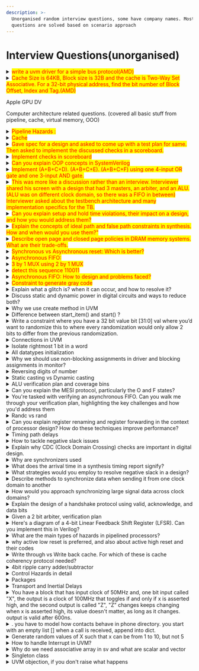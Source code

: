 ```yaml
---
description: >-
  Unorganised random interview questions, some have company names. Most of the
  questions are solved based on scenario approach
---
```


# Interview Questions(unorganised)

<details>

<summary><mark style="color:red;">write a uvm driver for a simple bus protocol(AMD)</mark></summary>

```verilog
interface intf(input bit clk, input bit rst);
    logic [6:0] Addr
    logic [31:0] WrData;

clocking MonCB @(posedge clk);
        input Addr;
        input WrData;
    endclocking
endinterface

Assume you already have virtual interface drv_if connected to 
the physical interface above;                                     

Please implement the run_phase of your driver. 

answer:
//You need to drive the Addr,, WrData generated sequence items from sequencer 
to virtual interface connecting DUT. For that we implemented the below driver 
logic, seq_item_port.get_next_item(), seq_item_port.try_next_item(), 
seq_item_port.item_done(), 

class my_driver extends uvm_driver #(my_transaction);
  `uvm_component_utils(my_driver)
  
  virtual intf drv_if;
  
  function new(string name, uvm_component parent);
    super.new(name,parent);
  endfunction
  
  //build phase as question already mentioned virtual interface drv_if connected to physical 
  //interface, so using uvm_config_db::get() to fetch the value of the virtual interface and 
  //assign it to configuration object property(drv_if).
  //getting interface handle using uvm_config_db
  function void build_phase(uvm_phase phase);
    super.build_phase(phase);
    if(!uvm_config_db#(virtual intf)::get(this,"","drv_if", drv_if) )
      `uvm_fatal("NOVIF", "virtual interface is not found");
  endfunction
  
  //run phase
  task run_phase(uvm_phase phase);
    my_transaction tr;
    forever begin
      seq_item_port.get_next_item(tr); //get next transaction from sequencer
      
      //driving logic
      //drive transaction onto interface
      if(drv_if.rst) begin
        drv_if.Addr = '0;
        drv_if.WrData = '0;
      end
      
      drv_if.Addr = tr.Addr;
      drv_if_WrData = tr.WrData;
      
      @(posedge drv_if.clk); //wait for clock cycle to ensure values are driven
      
      seq_item_port.item_done(); //indicate transactio is done
      
    end
  endtask
  
endclass

```

</details>

<details>

<summary><mark style="color:red;">Cache Size is 64KB, Block size is 32B and the cache is Two-Way Set Associative. For a 32-bit physical address, find the bit number of Block Offset, Index and Tag.(AMD)</mark></summary>

calculation of tag bits = L - Set index - Block offset

l is lenght of address which is given in question 32 bits.&#x20;

Block offset is calculated with block size which is 2^5, 5 bits

set index is calculated with no of set in total cache, for that cache blocks should be known, which is cache size/block size = 2^11, we have 2 way set associative so, 2^11 / 2, which is 2^10, 10 bits

tag = 32 - 10 - 5 = 17 bits

</details>

Apple GPU DV

Computer architecture related questions. (covered all basic stuff from pipeline, cache, virtual memory, OOO)

<details>

<summary><mark style="color:red;">Pipeline Hazards :</mark> </summary>



Pipelining is a technique used to increase instruction throughput by overlapping the execution of multiple instructions.\
\
Imagine you're designing a 5-stage pipeline for a RISC processor. You notice that for certain instruction sequences, the pipeline stalls frequently. Can you explain what might be causing this, and propose a solution?

Frequent stalls in certain instruction sequences might be because of data dependencies between instructions.&#x20;

Consider this sequence:

ADD R1, R2, R3 #R1 = R2+R3

SUB R4, R1, R5 #R4 = R1 -R5

SUB instruction needs R1 value, but in 5 stage pipeline, result is not available in time.

this is a RAW hazard, pipeline needs to stall because second instruction can't proceed until first instruction is done. we can solve this by following methods, <mark style="color:green;">Forwarding</mark> - implementing the forwarding path that can route the ADD result directly to the SUB instruction without waiting for the writeback stage.&#x20;

<mark style="color:green;">Instruction reordering:</mark>&#x20;

possible rearrange instructions, to introduce independent instruction between dependent ones, allowing pipeling to continue without stalls.

<mark style="color:green;">Pipeline interlocking</mark> detect hazads in decode stage and introduce NOPs or stall pipeline when needed.

</details>

<details>

<summary><mark style="color:red;">Cache</mark></summary>

working on a system where the main bottleneck is memory access time. You've been asked to design a cache system to improve performance. What factors would you consider, and how would you approach this design?

Main bottleneck is memory access time, meaning cpu is frequently waiting for data from main memory.&#x20;

cache features -> larger caches store more data but increase access time and power.

cache line size larger line exploit spacial locality but may waste bandwidth if only small portions are used.

cache associativity tells how data is mapped and accessed within the cache

Replacement policy tells which cache line to evict when a new line is brought in. ( there are different methods for this lru, mru, .. )

OOO is a technique in modern processor utilize instruction level parallelism, ooo allows the instruction to differently from the program order,&#x20;

How it works: a) Instructions are fetched and decoded. b) They're placed in reservation stations, waiting for their operands to be ready. c) As soon as an instruction's operands are available, it can be executed, regardless of program order. d) Results are placed in the reorder buffer. e) Instructions are retired (committed) in program order to maintain correct program state.

</details>

<details>

<summary><mark style="color:red;">Gave spec for a design and asked to come up with a test plan for same. Then asked to implement the discussed checks in a scoreboard.</mark></summary>



</details>

<details>

<summary><mark style="color:red;">Implement checks in scoreboard</mark></summary>

```verilog
class my_scoreboard extends uvm_scoreboard;
    `uvm_utils_component(my_scoreboard)
    
    function new(string name="", uvm_component parent);
        super.new(name,parent);
    endfunction
//port to recieve packets from monitor
uvm_analysis_imp#(my_transaction, my_scoreboard) item_collected_export;

//array to store expected results
bit [31:0] expected_results[bit[31:0] ];

//instantiate analysis port
function void build_phase(uvm_phase phase);
    super.build_phase(phase);
    item_collected_export = new("item_collected_export", this);
endfunction
//storing data or action to be taken when data is received from analysis port
virtual function void write(my_transaction trans);
    bit[31:0] expected_data;
    //check if we have expected results for this addr
    if(expected_results.exists(trans.addr)) begin
        expected_data = expected_results[trans.addr];
        
        //compare expected results and actual data
        if(trans.data == expected_data) begin
            `uvm_info(get_type_name(), $sformatf("PASS: Addr=%0h, Expected=%0h, Actual=%0h", 
                  trans.addr, expected_data, trans.data), UVM_LOW)
              end else 
              `uvm_error(get_type_name(), $sformatf("Unexpected transaction: Addr=%0h, Data=%0h", 
                 trans.addr, trans.data))
         end
 endfunction
 //we can write the comparing logic in write function or in run_phase
 
```

</details>

<details>

<summary><mark style="color:red;">Can you explain OOP concepts in SystemVerilog</mark></summary>

Inheritance: is the ability to create child class(derived class) from parent class(base class) to reuse properties and methods of base class.

Polymorphism:Ability to process objects differently based on their data members.

abstraction: is the ability to hide the information from different classes.

encapsulation: including or joining the data member and methods into a single unit like class.

</details>

<details>

<summary><mark style="color:red;">Implement (A+B+C+D). (A+B+C+E). (A+B+C+F) using one 4-input OR gate and one 3-input AND gate.</mark></summary>

As A+B+C is common across three expressions, we can write the whole expression like this

(A+B+C) + D . (A+B+C) + E . (A+B+C) + F = (A+B+C) + (D.E.F)

here D.E.F can be implemented using 3 input AND gate and lets assume X is output of this 3 input AND gate and we OR that with the above expression (A+B+C+X), which we need a 4 input OR gate to implement, solving the expression using 3 input AND and 4 input OR gate

</details>

<details>

<summary><mark style="color:red;">This was more like a discussion rather than an interview. Interviewer shared his screen with a design that had 3 masters, an arbiter, and an ALU. (ALU was on different clock domain, so there was a FIFO in between) Interviewer asked about the testbench architecture and many implementation specifics for the TB.</mark></summary>

So, UVM components needed for these are, 3 Master are there, so we need three agents for each of the master's, we need a monitor for arbiter, ALU, FIFO monitor, scoreboard, Virtual sequencer, ENV

</details>

<details>

<summary><mark style="color:red;">Can you explain setup and hold time violations, their impact on a design, and how you would address them?</mark></summary>

Setup time and hold time violations are crucial timing violations in digital design that lead to metastability and functional errors



Setup time violation: Occurs when data doesn't arrive early enough and stabilize at input of flop before the clock edge arrives. This causes flip flop to capture incorrect data or enter metastability state.

This can be fixed by reducing the clock frequency, thus making the data arrive faster, Optimize critical paths(gate sizing,..),&#x20;

Hold time violation: Occurs when the data changes too quickly after the clock edge, and before ff had any time to properly latch or capture the value. This causes ff to capture new data instead of intended data leading to race conditions.

This can be fixed by introducing buffer or delay elements into the pipelines or short paths, Optimize clock tree to reduce clock skew, &#x20;

</details>

<details>

<summary><mark style="color:red;">Explain the concepts of ideal path and false path constraints in synthesis. How and when would you use them?"</mark></summary>



Synthesis constraints are crucial for guiding the synthesis tool to optimize the design correctly.&#x20;

Ideal path: path assumed to have zero delays during timing analysis.&#x20;

False path: A false path is a logical path in a digital circuit that exists in the netlist or RTL description but is not relevant for timing analysis because it will never be functionally active or doesn't need to meet timing constraints. Essentially, it's a path that the signals will never actually traverse during normal operation of the circuit.

Key points about false paths:

1. They are usually specified to the synthesis and static timing analysis (STA) tools.
2. Identifying false paths can help relax timing constraints and improve overall design performance.
3. They're often found in complex control logic or multi-clock domain designs.

</details>

<details>

<summary><mark style="color:red;">Describe open page and closed page policies in DRAM memory systems. What are their trade-offs.</mark></summary>

Open page and closed page are memory management strategies in DRAM systems.&#x20;

Open page : keeps the Most recently accessed row(page) in sense amplifier, anticipating future access to same row.

Closed page : closes the page access after each access.

</details>

<details>

<summary><mark style="color:red;">Synchronous vs Asynchronous reset: Which is better?</mark></summary>

Synchronous Reset: In a synchronous reset, the reset signal is sampled on the active edge of the clock. The state elements (like flip-flops) change their state only on the clock edge when the reset is active.

Asynchronous Reset: An asynchronous reset can change the state of flip-flops immediately, regardless of the clock signal. It typically uses the asynchronous input of flip-flops.

Now, let's look at the pros and cons of each:

Synchronous Reset:

Pros:

1. Predictable timing: Since the reset occurs only on clock edges, the behavior is more predictable and easier to analyze in timing simulations.
2. Easier to implement in FPGAs: Many FPGA architectures are optimized for synchronous resets, making them easier to implement and potentially faster.
3. Reduced metastability risk: Because the reset is synchronous with the clock, there's less chance of metastability issues when the reset is released.

Cons:

1. Longer reset time: The system must wait for the next clock edge to reset, which can be an issue in time-critical applications.
2. More complex reset tree: Ensuring that the reset reaches all flip-flops at the same clock edge can be challenging in large designs, potentially leading to clock skew issues.
3. Higher power consumption: The clock tree must be active for the reset to propagate, which can increase power consumption during reset.

Asynchronous Reset:

Pros:

1. Immediate response: The system can be reset instantly, without waiting for a clock edge, which is crucial in some safety-critical systems.
2. Simpler reset distribution: The reset signal doesn't need to be synchronized with the clock, simplifying the reset tree design.
3. Can operate without a clock: Useful in systems where the clock might not be reliable or available immediately after power-up.

Cons:

1. Potential for metastability: If the reset is released close to a clock edge, it can cause metastability issues, leading to unpredictable behavior.
2. More challenging timing analysis: The asynchronous nature makes it harder to predict and analyze timing in complex systems.
3. Recovery time issues: Flip-flops have specific timing requirements (recovery time) after an asynchronous reset, which can be challenging to meet in high-speed designs.

In practice, the choice between synchronous and asynchronous reset often depends on the specific requirements of the system. For example:

* In a safety-critical system that needs to respond to faults immediately, an asynchronous reset might be preferred.
* In a high-speed, complex FPGA design, a synchronous reset might be more suitable for its predictability and ease of implementation.

Some designers even use a combination of both: an asynchronous reset for initial power-up, followed by synchronous resets for normal operation. This approach aims to combine the immediate response of asynchronous reset with the predictability of synchronous reset.

</details>

<details>

<summary><mark style="color:red;">Asynchronous FIFO:</mark></summary>

Used in data transfer between two different clock domains.&#x20;

</details>

<details>

<summary><mark style="color:red;">3 by 1 MUX using 2 by 1 MUX</mark></summary>

This can be done in cascaded approach, we can build 3:1 mux using two 2:1 muxes, mux1 has inputs a and b, whose output is one of the inputs to mux2 along with third input c, thus s0 and s1 are select lines for mux 1 and mux 2, thus creating a 3:1 mux.

</details>

<details>

<summary><mark style="color:red;">detect this sequence 110011</mark></summary>



</details>

<details>

<summary><mark style="color:red;">Asynchronous FIFO: How to design and problems faced?</mark></summary>

```verilog
//Asynchronous FIFO

```

Core of FIFO is basically a dual port RAM allowing simultaneous read and write operations, we also need separate read and write pointers operating in there clock domains, To safely cross clock domains we use gray counters for the pointers, Gray code changes only one bit at a time reducing metastability issues.&#x20;



</details>

<details>

<summary><mark style="color:red;">Constraint to generate gray code</mark></summary>

```verilog
class c;
rand [2:0] g[8];

constraint c{ foreach(g[i]) {
                                g[i] = {i[2], i[2]^i[1], i[1]^i[0] };
                                }
endclass
module a;
a i =new();
initial begin
i.randomize();
end
endmodule
```

</details>

<details>

<summary>Explain what a glitch is? when it can occur, and how to resolve it?</summary>

A Glitch in digital circuit is a short, unwanted transition of a signal, that occurs before the signal settles to its intended value. Glitches causes significant issues, mainly in synchronous design where they mess up the setup and hold times of FF.  these occurs in combinational logic, due to propagation delay through different paths. Some techniques to resolve, use inertial delay built in gates, which filters out pulses shorter than certain duration.&#x20;

</details>

<details>

<summary>Discuss static and dynamic power in digital circuits and ways to reduce both?</summary>



</details>

<details>

<summary>Why we use create method in UVM</summary>



```verilog
// As my_env_config_obj is extended from uvm_object, create method
// requires object name only.
m_env_cfg = my_env_config_obj::type_id::create("m_env_cfg");

// my_env is extended from uvm_component and it requires name as well as parent 
// type name, given by 'this'
m_env = my_env::type_id::create("my_env", this);
```

We use **create()** method because, if any overrides are registered with the factory, the create method returns object of override type(by type I mean type of class). So, basically we get child object on parent handle if overrides are registered. Whereas **new()** method returns object of type its being called on.

</details>

<details>

<summary>Difference between start_item() and start() ?</summary>

start\_item() is a method of an already running sequence - the sequencer was set when you started it. start\_item/finish\_item is used to send transactions to a driver, and thus _must_ be connected to a sequencer.

start() is a method of a sequence object you just created, and in turn calls its body() method. You pass in a sequencer to the start() method if you want the sequence body to call the start\_item() method.

</details>

<details>

<summary>Write a constraint where you have a 32 bit value bit [31:0] val where you’d want to randomize this to where every randomization would only allow 2 bits to differ from the previous randomization.</summary>

```verilog
class abc;
  rand bit [31:0] cur_val;
  constraint sel{
    $countones( const'(cur_val)^cur_val)==2;
  }
endclass
```

</details>

<details>

<summary>Connections in UVM</summary>

In driver, we have this seq\_item\_port.get\_next\_item(tr), which sends req to sequencer, and after completing we will send seq\_item\_port.item\_done(), to specify item is done.

In monitor, we have analysis port to send transactions to scoreboard, it is written as uvm\_analysis\_port#(transaction) send; and we add constructor in build\_phase like this    send = new("send", this); after getting the values from dut through vif, we use write method to send data to scoreboard.     send.write(tr);

In scoreboard, we receive data from monitor and compare data with predictor(golden predictor) data, for getting data from monitor, we have implementation port

uvm\_analysis\_imp#(transaction, scoreboard(currentscoreboard) ) recv;                     constructor in build\_phase -> recv = new("recv", this);                                                                    here in scoreboard we have write method which we used in monitor\
write method of the scoreboard will receive the transaction packet from the monitor, on calling write method from the monitor.&#x20;



In agent class, we use connect\_phase to connect the driver and sequencer in this way,  d.seq\_item\_port.connect(seqr.seq\_item\_export); we do this in connect\_phase function.

In evn class, we connect the driver and scoreboard in connect\_phase function as below, we will first call instance of agent and access mon through that instance like this, a.mon.send.connect(s.recv); send is monitor port, recv is scoreboard imp port, thus connection between monitor and scoreboard is done in env class

In test class, we instantiate all the env, and seqr classes, and use phase.raise\_objection(this) and seq call like start method, and phase.drop\_objection(this) , and in tb top, we call this test to start the verification, run\_test("test") starts the verification.



</details>

<details>

<summary>Isolate rightmost 1 bit in a word</summary>

```verilog
word_out = (word_in) & (-word_in);
```

</details>

<details>

<summary>All datatypes initialization</summary>

```verilog
//unpacked arrays
bit [5:0] unpacked [2:0]; //creates unpacked[0], unpacked[1] .. of 6 bit lenght
//foreach for multidimensional array is like this
foreach(unpacked[i,j]){ }
//packed array
bit [2:0] [5:0] a; //creates 3 a packed in 6
```

</details>

<details>

<summary>Why we should use non-blocking assignments in driver and blocking assignments in monitor?</summary>

Nonblocking assignments in the driver help avoid race conditions in the underlying DUT. They allow the driver to change signal values “just after the clock” such as

```verilog

task run_phase( uvm_phase phase );
  int top_idx = 0;
  
  // Default conditions:
  ADPCM.frame <= 0;
  ADPCM.data <= 0;
  forever begin
    @(posedge ADPCM.clk);
     ADPCM.frame <= 1; // Start of frame
    for(int i = 0; i < 8; i++) begin // Send nibbles
      @(posedge ADPCM.clk);
      ADPCM.data <= req.data[3:0];
      req.data = req.data >> 4;
    end
  
    ADPCM.frame <= 0; // End of frame
    seq_item_port.item_done(); // Indicates that the sequence_item has been consumed
  end
endtask: run
```

This allows the driver to interact with the DUT as if it were a “normal” SystemVerilog module. For monitors, on the other hand, we use blocking assignments because there is no worry about race conditions, since monitors typically sample values on the clock edge and then just do stuff with them:

```verilog

task run_phase( uvm_phase phase );
    wb_txn txn, txn_clone;
    txn = wb_txn::type_id::create("txn");  // Create once and reuse
    forever @ (posedge m_v_wb_bus_if.clk)
      if(m_v_wb_bus_if.s_cyc) begin // Is there a valid wb cycle?
        txn.adr = m_v_wb_bus_if.s_addr; // get address
        txn.count = 1;  // set count to one read or write
  ...//You get the idea
```

</details>

<details>

<summary>Reversing digits of number</summary>

```cpp
function rev();
int reverse = 0;
if(number > 0)
reverse = reverse* 10 + (number%10);
number = number / 10;

//so in this way we can find can reverse, so the loop continues until 
//number becomes 0
```

</details>

<details>

<summary>Static casting vs Dynamic casting</summary>

Static casting is unrelated to oops in sv, since sv doesnt have pointers, the only use static casting is to change the interpretation of value from one type to other type. It has the ability to preserve each bit while casting(chaning the shape of array or struct from one type to other).\
\
Dynamic casting is used to safely cast the child class handle to parent class handle. means parent class = child class; //this is valid no error is seen, but below assignment shows error, child class = parent class; //this is not valid no we will do this instead

child class c1();

parent class = child class;

$cast(c1, parent class); //this is valid

</details>

<details>

<summary>ALU verification plan and coverage bins</summary>

```
mindmap
[ALU Verification Plan]
│
├─ Functional Verification
│  ├─ Operation Testing
│  │  ├─ Arithmetic operations (ADD, SUB, MUL, DIV)
│  │  ├─ Logical operations (AND, OR, XOR, NOT)
│  │  └─ Shift operations (Left shift, Right shift)
│  │
│  ├─ Input Combinations
│  │  ├─ All possible opcode combinations
│  │  ├─ Various data input ranges
│  │  └─ Special cases (e.g., divide by zero)
│  │
│  └─ Flag Testing
│     ├─ Zero flag
│     ├─ Carry/Borrow flag
│     ├─ Overflow flag
│     └─ Sign flag
│
├─ Edge Case Testing
│  ├─ Boundary value analysis
│  ├─ Corner cases for each operation
│  └─ Invalid input handling
│
├─ Performance Verification
│  ├─ Timing analysis(We'll verify that the ALU meets the required clock frequency and latency specifications.)
│  ├─ Power consumption(We'll measure and verify that power usage is within acceptable limits.)
│  └─ Area utilization(We'll ensure the ALU fits within the allocated chip area)
│
├─ Verification Environment
│  ├─ Testbench architecture
│  ├─ Stimulus generation
│  └─ Response checking
│
└─ Verification Metrics
   ├─ Code coverage
   ├─ Functional coverage
   └─ Assertion coverage
   

coverage bins help us create seperate bins for each value in the given range of 
possible values of coverage point variable.

```

</details>

<details>

<summary>Can you explain the MESI protocol, particularly the O and F states?</summary>

MESI protocol Modified, Exclusive, Shared and Invalid is a cache coherency protocol used in mulitprocessor systems to maintain consistency of data among multiple cache. So we extend the current MESI with two more states, O means Owned and F means Forward state.  Now we will discuss about all the states, \
Modified(M) : Cache line is present only in current cache and is dirty(different from MainMem),&#x20;

Exclusive(E) : Cache line is present only in current cache and is clean

Shared (S) : Cache line maybe present in other caches and is clean

Invalid (I) : Cache line is not present in cache

Owned (O) : O is similar to S state, Cache line is potentially shared but is dirty, Only one cache hold the line in O state, rest all hold in S state, and cache with O state is responsible of writing back the data to main mem when line is evicted. This state can benefits like, It allows modified cache line to be shared without immediately writing back the data to MM, and other caches can read the most up to date data directly from cache, rather than MM.&#x20;

Forward (F) : Cache should forward data to other cache based on read request, Used in systems with distributed directories to optimize snoop filtering. Suppose in systems with many processors this reduces the number of caches needs to be snooped on read request.&#x20;

In practice, the O state is more commonly implemented than the F state. The O state is particularly useful in systems where data sharing is frequent but writes are less common, as it allows for efficient sharing of modified data without immediate write-backs. The F state, while less common, can be very beneficial in large-scale systems where reducing snoop traffic is crucial for performance and scalability.

</details>

<details>

<summary>You're tasked with verifying an asynchronous FIFO. Can you walk me through your verification plan, highlighting the key challenges and how you'd address them</summary>

I would start with verifying the Cross Domain Crossing Checks:  For example the gray code counters are correctly implemented for the read and write pointers. and Full and empty flags verification, like filling the fifo fast enough and checking whether the full flag is asserted or not at the right time. Check whether data written into fifo is read out in correct order without corruption.  let's consider a scenario where we're testing the full flag behavior:

1. We start with an empty FIFO.
2. We write data at the maximum possible rate on the write clock domain.
3. We read data at a slower rate on the read clock domain.
4. We monitor the full flag, ensuring it asserts exactly when the FIFO reaches its maximum capacity.
5. We continue writing and reading, verifying that no data is lost and the full flag remains asserted as long as the FIFO is full. This approach allows us to verify not just the functionality, but also the timing aspects of the full flag across clock domains.

```
[Asynchronous FIFO Verification]
|
|-- Clock Domain Crossing (CDC)
|   |-- Gray code counters
|   |-- Metastability checks
|
|-- Flag Verification
|   |-- Full flag
|   |-- Empty flag
|
|-- Data Integrity
|   |-- Write/Read patterns
|   |-- Order preservation
|
|-- Corner Cases
|   |-- Almost full/empty
|   |-- Simultaneous R/W
|
|-- Performance
    |-- Throughput
    |-- Different traffic patterns
```



</details>

<details>

<summary>Randc vs rand</summary>

Rand : generates purely random values without any limitations on repetitions.

Randc : also generates purely random values without repetitions unless all the values are seen or generated atleast once, then it repeats the values. Suppose we have to test a port variable, using rand bit \[2:0] port; when we use rand, we might see it generates some port number from 8 ports more frequently thus missing some ports, but when we use randc, then it generates all the 8 ports atleast once before repeating the ports.&#x20;

</details>

<details>

<summary>Can you explain register renaming and register forwarding in the context of processor design? How do these techniques improve performance?</summary>

Register renaming and register forwarding are crucial techniques in modern processor design that help improve performance by addressing data hazards and enabling more efficient instruction-level parallelism.

Register Renaming: This technique is used to eliminate false dependencies (WAR and WAW hazards) between instructions. It involves mapping architectural registers to a larger set of physical registers. Here's a scenario to illustrate:

Consider the following code:

```
CopyADD R1, R2, R3  // R1 = R2 + R3
SUB R4, R1, R5  // R4 = R1 - R5
MUL R1, R6, R7  // R1 = R6 * R7
DIV R8, R1, R9  // R8 = R1 / R9
```

Without register renaming:

* The MUL instruction must wait for the SUB to complete due to the WAW hazard on R1.
* The DIV instruction must wait for the MUL to complete to get the correct value of R1.

With register renaming:

1.  The processor might map these operations to physical registers:

    ```
    CopyADD P1, P2, P3  // P1 = P2 + P3 (R1 mapped to P1)
    SUB P4, P1, P5  // P4 = P1 - P5 (R4 mapped to P4)
    MUL P6, P7, P8  // P6 = P7 * P8 (R1 mapped to P6)
    DIV P9, P6, P10 // P9 = P6 / P10 (R8 mapped to P9)
    ```
2. Now, the MUL can execute in parallel with ADD and SUB, as it's writing to a different physical register.
3. The DIV correctly uses the result from MUL (P6) instead of the earlier value of R1 (P1).

This technique allows for more instructions to be executed in parallel, significantly improving performance.

Register Forwarding: This technique, also known as data forwarding, is used to reduce the impact of data dependencies (RAW hazards) by directly passing results between pipeline stages without waiting for them to be written back to the register file.

Scenario: Consider a simple 5-stage pipeline (Fetch, Decode, Execute, Memory, Writeback) and the following code:

```
CopyADD R1, R2, R3
SUB R4, R1, R5
```

Without forwarding:

1. The ADD instruction computes the result in the Execute stage.
2. The SUB instruction, needing R1, would have to stall for two cycles (Memory and Writeback of ADD) before it can proceed to its Execute stage.

With forwarding:

1. As soon as the ADD instruction computes the result in the Execute stage, it's immediately forwarded to the SUB instruction.
2. The SUB instruction can now proceed to its Execute stage in the very next cycle, saving two cycles of pipeline stall.

This technique significantly reduces pipeline stalls, improving overall processor performance.

In modern processors, these techniques are often used together. Register renaming provides more opportunities for out-of-order execution, while register forwarding ensures that the most recent data is always available to dependent instructions, minimizing stalls and maximizing throughput."

Mind Map for Register Renaming and Forwarding:

```
Copy[Register Optimization Techniques]
|
|-- Register Renaming
|   |-- Eliminates false dependencies
|   |-- Maps architectural to physical registers
|   |-- Enables out-of-order execution
|
|-- Register Forwarding
    |-- Reduces impact of true dependencies
    |-- Passes results between pipeline stages
    |-- Minimizes pipeline stalls
```

</details>

<details>

<summary>Timing path delays</summary>

* Clock-to-Q delay: Time for a flip-flop to output data after clock edge.
* Combinational logic delay: Propagation through gates and other logic elements.
* Interconnect delay: Time for signals to traverse wires between logic elements.
* Setup time: Required stable time before clock edge at the receiving flip-flop.
* Clock skew: Difference in arrival times of clock at source and destination.
* Jitter: Variations in clock period

</details>

<details>

<summary>How to tackle negative slack issues</summary>

Identify Critical paths : Use timing reports to pinpoint worst negative slack paths.Analyzed logic depth: Found paths with excessive logic levels.

* Optimized RTL: Rewrote complex combinational logic to reduce depth.
* Applied timing constraints: Tightened constraints on critical paths.
* Used faster cells: Replaced slow cells with faster alternatives in the library.
* Pipeline insertion: Added registers to break long paths where appropriate.
* Clock skew optimization: Adjusted clock tree to balance arrival times.

</details>

<details>

<summary>Explain why CDC (Clock Domain Crossing) checks are important in digital design.</summary>

The importance of performing CDC analysis is to identify metastability issues due to missing synchronizers.

1. Metastability prevention: Signals crossing clock domains can become metastable, leading to unpredictable behavior.
2. Data coherency: Ensure multi-bit signals are sampled correctly across domains.
3. Functional correctness: Prevent data loss or corruption due to timing violations.
4. Reliability: Avoid system failures caused by CDC-related issues.
5. Performance optimization: Identify and optimize critical CDC paths.

Without proper CDC checks, designs can suffer from intermittent failures that are hard to debug and can compromise system integrity

</details>

<details>

<summary>Why are synchronizers used</summary>

Synchronizers are used for several critical reasons:

1. Metastability resolution: They allow potentially metastable signals to settle.
2. Clock domain bridging: Safely transfer data between different clock domains.
3. Noise reduction: Filter out glitches or noise on asynchronous inputs.
4. Timing closure: Help meet setup and hold times for cross-domain signals.
5. Deterministic behavior: Ensure predictable operation in multi-clock systems.

By using synchronizers, we significantly reduce the risk of system failures due to metastability or timing issues in cross-domain communications

</details>

<details>

<summary>What does the arrival time in a synthesis timing report signify?</summary>

Data arrival time is the time required for data to propagate through source flip flop, travel through combinational logic and routing and arrive at the destination flip-flop before the next clock edge occurs. Arrival Time= Tclk-q+Tcombo

* The cumulative delay from the launch edge of the clock to the point where data arrives at the capture flip-flop.
* It includes clock-to-Q delay of the source flip-flop, combinational logic delay, and interconnect delay.
* Used in comparison with required time to calculate slack.
* A larger arrival time often indicates a longer or more complex path.
* Critical for identifying timing violations and optimizing paths.

</details>

<details>

<summary>What strategies would you employ to resolve negative slack in a design?</summary>

Optimize critical paths : reduce logic levels, and use faster library cells.&#x20;

Restructure RTL : break complex combinational logic



</details>

<details>

<summary>Describe methods to synchronize data when sending it from one clock domain to another</summary>

For synchronizing data across clock domains, we can use:

1. Double Flop Synchronizer:
   * For single-bit signals
   * Two flip-flops in destination domain
2. Gray Code Counter:
   * For multi-bit counters
   * Ensures only one bit changes at a time
3. FIFO:
   * For multi-bit data streams
   * Separate read and write clocks
4. Handshaking:
   * For sporadic data transfers
   * Uses request/acknowledge signals
5. MUX-based Synchronizer:
   * For mutually exclusive multi-bit buses
6. Pausible Clocking:
   * Temporarily pause one clock during transfer
7. Synchronous Design:
   * Use rationally related clocks where possible

</details>

<details>

<summary>How would you approach synchronizing large signal data across clock domains?</summary>



</details>

<details>

<summary>Explain the design of a handshake protocol using valid, acknowledge, and data bits</summary>

* Signals:
  * Valid: Asserted by sender when data is ready
  * Acknowledge: Asserted by receiver when data is accepted
  * Data: The actual data bits to be transferred
* Protocol sequence: a. Sender puts data on bus, asserts Valid b. Receiver samples Valid, reads data c. Receiver asserts Acknowledge d. Sender deasserts Valid e. Receiver deasserts Acknowledge
* Key design considerations:
  * Use double-flop synchronizers for Valid and Acknowledge
  * Ensure data stability when Valid is asserted
  * Implement timeout mechanism for hung transactions
  * Consider adding parity/ECC for data integrity
* State machine implementation:
  * Sender states: Idle, Data\_Valid, Wait\_Ack
  * Receiver states: Idle, Data\_Received, Send\_

</details>

<details>

<summary>Given a 2 bit arbiter, verification plan</summary>

[https://reverent-northcutt-8163cd.netlify.app/blog/markdown-test2/](https://reverent-northcutt-8163cd.netlify.app/blog/markdown-test2/)

</details>

<details>

<summary>Here's a diagram of a 4-bit Linear Feedback Shift Register (LFSR). Can you implement this in Verilog?</summary>

```verilog
module lsfr(
input logic clk,
input logic rst,
output reg [3:0] out );

always @(posedge clk) begin
if(rst) begin
    out <= 4'b1111;
end else begin
    out <= {out[2:0], out[3] ^ out[2]};
end

end
// so when we are lsfr, we xor, with 1111, after 14 steps we again see 1111 pattern

```

</details>

<details>

<summary>What are the main types of hazards in pipelined processors?</summary>

1. Data Hazards:
   * Occur when an instruction depends on the result of a previous instruction still in the pipeline
   * Types: RAW (Read After Write), WAR (Write After Read), WAW (Write After Write)
   * Solutions: Forwarding, stalling, register renaming
2. Control Hazards:
   * Occur due to branch instructions and changes in program flow
   * Impact: Pipeline flush if branch prediction is incorrect
   * Solutions: Branch prediction, delayed branching
3. Structural Hazards:
   * Occur when two instructions need the same hardware resource simultaneously
   * Example: Single memory for both instruction fetch and data access
   * Solutions: Resource duplication, pipeline stalling

Addressing these hazards is crucial for effective pipelining and maintaining instruction throughp

</details>

<details>

<summary>why active low reset is preferred, and also about active high reset and their codes</summary>

**Active High Reset**: This means that the reset signal is asserted (or active) when it is at a high voltage level (usually logic 1, which is typically around 3.3V or 5V in digital circuits). When the reset signal is high, it indicates that the system should be reset or initialized.

**Active Low Reset**: Conversely, an active low reset means that the reset signal is asserted when it is at a low voltage level (usually logic 0, which is near 0V in digital circuits). When the reset signal is low, it indicates that the system should be reset or initialized.

best practice nowadays is to to match the polarity of the standard cell library. Standard cells often have an active low reset signal, so you should match that. For example, if a std cell has an active low reset and you write your RTL to have an active high reset, the synthesis tool will have to infer an additional inverter somewhere along that path.\


for active low reset it would be like this -> @(posedge clk or negedge reset)

for active high reset it would be like this -> @(posedge clk or posedge reset)

and why reset is active low is preferred

* Noise immunity:
  * Less susceptible to noise-induced resets
  * High voltage noise more common than low voltage noise
* Power-on behavior:
  * Ensures reset during power-up when voltages are rising
  * Prevents unwanted state changes during power fluctuations
* Open-drain compatibility:
  * Multiple reset sources can be easily combined (wired-OR)
  * Simplifies system-level reset design
* Legacy compatibility:
  * Many older ICs use active low reset
  * Maintains consistency in mixed old/new designs
* Pull-up resistor usage:
  * Can be combined with a pull-up for default reset state
  * Useful in systems with optional reset connections
* Lower power consumption:
  * In CMOS, driving a signal low typically consumes less power



</details>

<details>

<summary>Write through vs Write back cache. For which of these is cache coherency protocol needed?</summary>

Write-through and write-back are two cache writing policies:

Write-through:

* Writes data to both cache and main memory simultaneously
* Ensures memory always has updated data
* Higher memory bandwidth usage
* Simpler to implement

Write-back:

* Writes data only to cache
* Updates main memory when cache line is evicted
* More efficient use of memory bandwidth
* Requires dirty bit to track modified cache lines

Cache coherency is needed for both, but it's more critical and complex for write-back caches. In write-back, other caches or processors may have outdated data until a cache line is written back to main memory. Write-through naturally maintains coherency with main memory but still needs protocols to maintain coherency between multiple caches in a multi-processor system.

</details>

<details>

<summary>4bit ripple carry adder/subtractor</summary>

* Basic structure:
  * 4 full adders connected in series
  * Carry out of each adder feeds into carry in of the next
* For subtraction:
  * Add a control signal (sub)
  * XOR this with B inputs and carry-in
  * When sub=0, performs addition
  * When sub=1, performs subtraction (A - B = A + (-B) = A + \~B + 1)
*   Key points:

    * Simple design, easy to implement
    * Delay increases linearly with bit width
    * Not suitable for high-speed, wide arithmetic unit

    [https://vlsiverify.com/verilog/verilog-codes/4-bit-adder-subtractor/](https://vlsiverify.com/verilog/verilog-codes/4-bit-adder-subtractor/)

</details>

<details>

<summary>Control Hazards in detail</summary>



</details>

<details>

<summary>Packages</summary>

Use packages for shared declarations, instead of $unit. Packages serve as containers for shared definitions and declarations, preventing inadvertent spaghetti code. Packages also have their ownname space, which will notcollide with definitions in other packages. There can still be name collision problems if two packages are wildcard imported into the same name space. This can be prevented by using explicit package imports and/or explicit package references, instead of wildcard imports

</details>

<details>

<summary>Transport and Inertial Delays</summary>

![](<../.gitbook/assets/image (3).png>)

1\.        nertial delay: Delay model that represents time it takes for signal to propagate through the gate, but with a minimum duration that must be met before the signal propagates.

Transport delay: Delay model that represents time it takes for the signal to propagate through the gate.

</details>

<details>

<summary>You have a block that has input clock of 50MHz and, one bit input called "X", the output is a clock of 100MHz that toggles if and only if x is asserted high, and the second output is called "Z", "Z" changes keeps changing when x is asserted high, its value doesn't matter, as long as it changes. output is valid after 600ns.</summary>

```verilog
//Below are the test cases I came up with
// test case1 : Z should be stable when X is 0
always@(posedge clk50Mhz) begin
if(!X) 
    assert($stable(Z) ) else $fatal("Z is changing when X is 0");
end 

//testcase2 : Z keeps changing when X is 1
if(X) begin
assert(!($stable(Z) ) else $fatal("Z is not changign when X is 1");


```

</details>

<details>

<summary>.⁠ ⁠you have to model how contacts behave in phone directory. you start with an empty list [] when a call is received, append into dict.</summary>

```python
contacts = []

def recieve_call(new_call):
    global contacts
    
    if new_call in contacts:
        contacts.remove(new_call)
    
    contacts.insert(0, new_call)
    
    print("current Contact list", contacts)

recieve_call("90920490")
recieve_call("43948959")
.
.
.
.


```

</details>

<details>

<summary>Generate random values of X such that x can be from 1 to 10, but not 5</summary>

```verilog
rand x;

constraint x_ran{
    x inside {[1:10]} && x! = 5;
    }
    
//FORK JOIN is used to run multiple threads simultaneously
initial begin
    fork //begin both tasks A and B concurrently
        task A();
        task B();
    join //join waits for both the tasks to complete before continuing 
end
```

</details>

<details>

<summary>How to handle Interrupt in UVM?</summary>



</details>

<details>

<summary>Why do we need associative array in sv and what are scalar and vector</summary>

In dynamic array, we allocate memory before we use the array using new\[] , In associative array, we can allocate memory when we are uing the array. A dynamic array can be of a specific data type, and associative array can be of any data type. we can mix different data types and also classes.&#x20;

Data object which doesnt have specific range for logic, bit, reg is scalar.

data object which has specific range is vector.&#x20;

</details>

<details>

<summary>Singleton class</summary>

singleton classs ensures only one instance of class is created as provides global point of access to it.&#x20;

<pre class="language-verilog"><code class="lang-verilog">class singleton;

static local singleton sig;

static function singleton get();
<strong>    if(sig == null)
</strong>        sig = new();
    return sig;
endfunction
endclass

//this can be called from anywhere using this
singleton s1 = singleton::get();

    
    
</code></pre>

</details>

<details>

<summary>UVM objection, if you don't raise what happens</summary>

UVM objections are used to control the runtime of the simulation. They are crucial for determining when to end the test phase and, consequently, the entire simulation. If you dont raise objections, simulation will end immediately after build and connect phase.



</details>






















